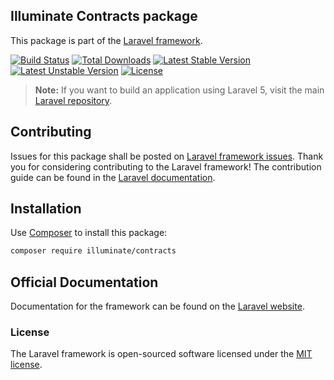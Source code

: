 ## Illuminate Contracts package

This package is part of the [Laravel framework](http://github.com/laravel/framework).

[![Build Status](https://travis-ci.org/laravel/framework.svg)](https://travis-ci.org/laravel/framework)
[![Total Downloads](https://poser.pugx.org/laravel/framework/downloads.svg)](https://packagist.org/packages/laravel/framework)
[![Latest Stable Version](https://poser.pugx.org/laravel/framework/v/stable.svg)](https://packagist.org/packages/laravel/framework)
[![Latest Unstable Version](https://poser.pugx.org/laravel/framework/v/unstable.svg)](https://packagist.org/packages/laravel/framework)
[![License](https://poser.pugx.org/laravel/framework/license.svg)](https://packagist.org/packages/laravel/framework)

> **Note:** If you want to build an application using Laravel 5, visit the main [Laravel repository](https://github.com/laravel/laravel).

## Contributing

Issues for this package shall be posted on [Laravel framework issues](http://github.com/laravel/framework/issues).
Thank you for considering contributing to the Laravel framework! The contribution guide can be found in the [Laravel documentation](http://laravel.com/docs/contributions).

## Installation

Use [Composer](https://getcomposer.org/) to install this package:

```sh
composer require illuminate/contracts
```

## Official Documentation

Documentation for the framework can be found on the [Laravel website](http://laravel.com/docs).

### License

The Laravel framework is open-sourced software licensed under the [MIT license](http://opensource.org/licenses/MIT).